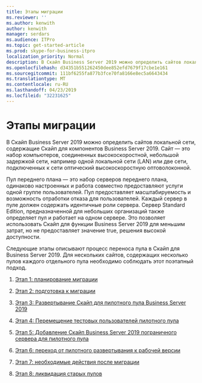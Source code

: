 ```yaml
---
title: Этапы миграции
ms.reviewer: ''
ms.author: kenwith
author: kenwith
manager: serdars
ms.audience: ITPro
ms.topic: get-started-article
ms.prod: skype-for-business-itpro
localization_priority: Normal
description: В Скайп Business Server 2019 можно определить сайтов локальной сети, содержащие Скайп для компонентов Business Server 2019. Сайт — это набор компьютеров, соединенных высокоскоростной, небольшой задержкой сети, например одной локальной сети (LAN) или две сети, подключенных к сети оптический высокоскоростную оптоволоконной.
ms.openlocfilehash: d34351b551262450dee852efd7679f17cbe1e161
ms.sourcegitcommit: 111bf6255fa877b3fce70fa8166e8ec5a6643434
ms.translationtype: MT
ms.contentlocale: ru-RU
ms.lasthandoff: 04/23/2019
ms.locfileid: "32231625"
---
```

# <a name="migration-phases"></a>Этапы миграции

В Скайп Business Server 2019 можно определить сайтов локальной сети, содержащие Скайп для компонентов Business Server 2019. Сайт — это набор компьютеров, соединенных высокоскоростной, небольшой задержкой сети, например одной локальной сети (LAN) или две сети, подключенных к сети оптический высокоскоростную оптоволоконной. 
  
Пул переднего плана — это набор серверов переднего плана, одинаково настроенных и работа совместно предоставляют услуги одной группе пользователей. Пул предоставляет масштабируемость и возможность отработки отказа для пользователей. Каждый сервер в пуле должен содержать идентичные роли сервера. Сервер Standard Edition, предназначенной для небольших организаций также определяет пул и работает на одном сервере. Это позволяет использовать Скайп для функции Business Server 2019 для меньшим затрат, но не предоставляет значение true, решения высокой доступности. 
  
Следующие этапы описывают процесс переноса пула в Скайп для Business Server 2019. Для нескольких сайтов, содержащих несколько пулов каждого отдельного пула необходимо соблюдать этот поэтапный подход.
  
1. [Этап 1: планирование миграции](phase-1-plan-your-migration.md)
    
2. [Этап 2: подготовка к миграции](phase-2-prepare-for-migration.md)
    
3. [Этап 3: Развертывание Скайп для пилотного пула Business Server 2019](phase-3-deploy-pilot-pool.md)
    
4. [Этап 4: Перемещение тестовых пользователей пилотного пула](phase-4-move-test-users-to-the-pilot-pool.md)
    
5. [Этап 5: Добавление Скайп Business Server 2019 пограничного сервера для пилотного пула](phase-5-add-edge-server-to-pilot-pool.md)
    
6. [Этап 6: переход от пилотного развертывания к рабочей версии](phase-6-move-from-pilot-deployment-into-production.md)
    
7. [Этап 7: необходимые действия после миграции](phase-7-complete-post-migration-tasks.md)
    
8. [Этап 8: ликвидация старых пулов](phase-8-decommission-legacy-pools.md)
    

